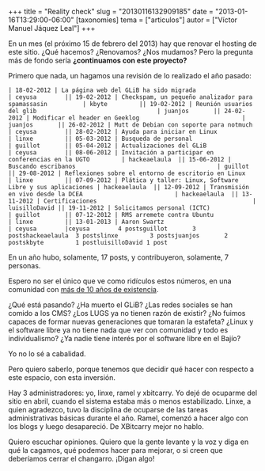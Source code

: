 +++
title = "Reality check"
slug = "20130116132909185"
date = "2013-01-16T13:29:00-06:00"
[taxonomies]
tema = ["articulos"]
autor = ["Víctor Manuel Jáquez Leal"]
+++

En un mes (el próximo 15 de febrero del 2013) hay que renovar el hosting
de este sitio. ¿Qué hacemos? ¿Renovamos? ¿Nos mudamos? Pero la pregunta
más de fondo sería **¿continuamos con este proyecto?**

Primero que nada, un hagamos una revisión de lo realizado el año pasado:

<!-- more -->
    | 18-02-2012 | La página web del GLiB ha sido migrada                     | ceyusa        || 19-02-2012 | Checkspam, un pequeño analizador para spamassasin          | kbyte         || 19-02-2012 | Reunión usuarios del glib                                  | juanjos       || 24-02-2012 | Modificar el header en Geeklog                             | juanjos       || 26-02-2012 | Mutt de Debian con soporte para notmuch                    | ceyusa        || 28-02-2012 | Ayuda para iniciar en Linux                                | linxe         || 05-03-2012 | Busqueda de personal                                       | guillot       || 05-04-2012 | Actualizaciones del GLiB                                   | ceyusa        || 08-06-2012 | Invitación a participar en conferencias en la UGTO         | hackeaelaula  || 15-06-2012 | Buscando escribanos                                        | guillot       || 29-08-2012 | Reflexiones sobre el entorno de escritorio en Linux        | linxe         || 07-09-2012 | Plática y taller: Linux, Software Libre y sus aplicaciones | hackeaelaula  || 12-09-2012 | Transmisión en vivo desde la DCEA                          | hackeaelaula  || 13-11-2012 | Certificaciones                                            | luisilloDavid || 19-11-2012 | Solicitamos personal (ICTC)                                | guillot       || 07-12-2012 | RMS arremete contra Ubuntu                                 | linxe         || 13-01-2013 | Aaron Swartz                                               | ceyusa        |ceyusa        4 postsguillot       3 postshackeaelaula  3 postslinxe         3 postsjuanjos       2 postskbyte         1 postluisilloDavid 1 post

En un año hubo, solamente, 17 posts, y contribuyeron, solamente, 7
personas.

Espero no ser el único que ve como ridículos estos números, en una
comunidad con [más de 10 años de
existencia](http://www.glib.org.mx/article.php?story=20010719095630103).

¿Qué está pasando? ¿Ha muerto el GLiB? ¿Las redes sociales se han comido
a los CMS? ¿Los LUGS ya no tienen razón de existir? ¿No fuimos capaces
de formar nuevas generaciones que tomaran la estafeta? ¿Linux y el
software libre ya no tiene nada que ver con comunidad y todo es
individualismo? ¿Ya nadie tiene interés por el software libre en el
Bajío?

Yo no lo sé a cabalidad.

Pero quiero saberlo, porque tenemos que decidir qué hacer con respecto a
este espacio, con esta inversión.

Hay 3 administradores: yo, linxe, ramel y xbitcarry. Yo dejé de ocuparme
del sitio en abril, cuando el sistema estaba más o menos estabilizado.
Linxe, a quien agradezco, tuvo la disciplina de ocuparse de las tareas
administrativas básicas durante el año. Ramel, comenzó a hacer algo con
los blogs y luego desapareció. De XBitcarry mejor no hablo.

Quiero escuchar opiniones. Quiero que la gente levante y la voz y diga
en qué la cagamos, qué podemos hacer para mejorar, o si creen que
deberíamos cerrar el changarro. ¡Digan algo!

